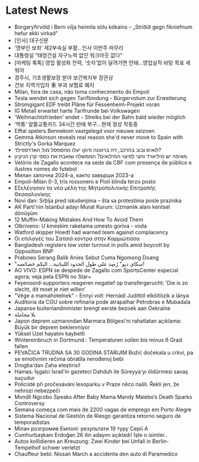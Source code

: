 # Latest News
-  Borgaryfirvöld í Bern vilja heimila sölu kókaíns – „Stríðið gegn fíkniefnum hefur ekki virkað“
-  [인사] 대구신문
-  ‘영부인 보좌’ 제2부속실 부활…인사 이번주 마무리
-  대통령실 “태영건설 자구노력 없인 워크아웃 없다”
-  [마케팅 톡톡] 영업 활성화 전략, ‘숫자’없이 달려가면 안돼…영업실적 바탕 목표 세워야
-  경주시, 기초생활보장 분야 보건복지부 장관상
-  건보 지역가입자 車 부과 보험료 폐지
-  Milan, fora de casa, não toma conhecimento do Empoli
-  Tesla wendet sich gegen Tarifbindung - Bürgervotum zur Erweiterung
-  Stromgigant EDF treibt Pläne für Fessenheim-Projekt voran
-  IG Metall erwartet harte Tarifrunde bei Volkswagen
-  'Weihnachtsfrieden' endet - Streiks bei der Bahn bald wieder möglich
-  ‘먹통’ 알뜰교통카드 34시간 만에 복구…현재 정상 작동중
-  Elftal spelers Bennekom vastgelegd voor nieuwe seizoen
-  Gemma Atkinson reveals real reason she'd never move to Spain with Strictly's Gorka Marquez
-  לואיס ובוב בהרכב, דה בראונה ודוקו יעלו מהספסל מול האדרספילד?
-  מאיפה יש מיליארד וחצי לפיצוי המילואים? הממשלה שואבת את כספי קרן הניקיון
-  Velório de Zagallo acontece na sede da CBF com presença de público e ilustres nomes do futebol
-  Милан започна 2024-а, както завърши 2023-а
-  Empoli-Milan 0-3, tris rossonero e Pioli blinda terzo posto
-  Εξελέγησαν τα νέα μέλη της Μητροπολιτικής Επιτροπής Θεσσαλονίκης
-  Novi dan: Srbija pred iskušenjima – šta sa protestima posle praznika
-  AK Parti'nin İstanbul adayı Murat Kurum: Uzmanlık alanı kentsel dönüşüm
-  12 Muffin-Making Mistakes And How To Avoid Them
-  Otkriveno: U kineskim raketama umesto goriva - voda
-  Watford skipper Hoedt had warned team against complacency
-  Οι επιλογές του Σατσιά κόντρα στην Καρμιώτισσα
-  Bangladesh registers low voter turnout in polls amid boycott by Opposition BNP
-  Prabowo Serang Balik Anies Sebut Cuma Ngomong Doang
-  "سكاي ديو" رُصِد على طول الحدود اللبنانية... اليكم خصائصه!
-  AO VIVO: ESPN se despede de Zagallo com SportsCenter especial agora; veja pela ESPN no Star+
-  Feyenoord-supporters reageren negatief op transfergerucht: 'Die is zo slecht, dit moet je niet willen'
-  "Vége a mamahotelnek" - Ennyi volt: Hernádi Judittól elköltözik a lánya
-  Auditoria da CGU sobre refinaria pode atrapalhar Petrobras e Mubadala
-  Japanse buitenlandminister brengt eerste bezoek aan Oekraïne
-  بلا مجاملة
-  Japon deprem uzmanından Marmara Bölgesi'ni rahatlatan açıklama: Büyük bir deprem beklenmiyor
-  Yüksel Uzel hayatını kaybetti
-  Wintereinbruch in Dortmund : Temperaturen sollen bis minus 6 Grad fallen
-  PEVAČICA TRUDNA SA 30 GODINA STARIJIM Božić dočekala u crkvi, pa se emotivnim rečima obratila nerođenoj bebi
-  Drogba'dan Zaha eleştirisi!
-  Hamas: İşgalci İsrail'in gazeteci Dahduh ile Süreyya'yı öldürmesi savaş suçudur
-  Policisté při pročesávání lesoparku v Praze něco našli. Řekli jen, že nehrozí nebezpečí
-  Mondli Ngcobo Speaks After Baby Mama Mandy Malebo’s Death Sparks Controversy
-  Semana começa com mais de 2200 vagas de emprego em Porto Alegre
-  Sistema Nacional de Gestión de Riesgo garantiza retorno seguro de temporadistas
-  Мілан розгромив Емполі: результати 19 туру Серії А
-  Cumhurbaşkanı Erdoğan 26 ilin adayını açıkladı! İşte o isimler..
-  Autos kollidieren an Kreuzung: Zwei Kinder bei Unfall in Berlin-Tempelhof schwer verletzt
-  Chauffeur bebi: Nissan March a accidenta den auto di Paramedico
